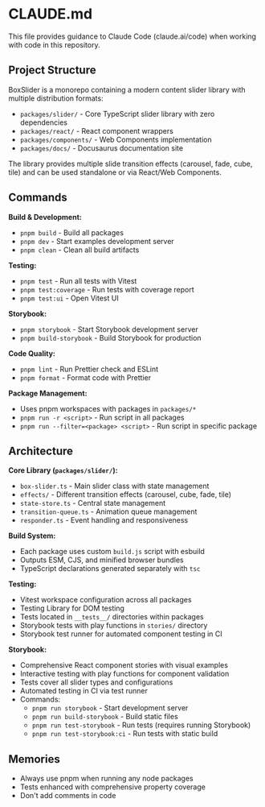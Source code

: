 # CLAUDE.md

This file provides guidance to Claude Code (claude.ai/code) when working with code in this repository.

## Project Structure

BoxSlider is a monorepo containing a modern content slider library with multiple distribution formats:

- `packages/slider/` - Core TypeScript slider library with zero dependencies
- `packages/react/` - React component wrappers
- `packages/components/` - Web Components implementation
- `packages/docs/` - Docusaurus documentation site

The library provides multiple slide transition effects (carousel, fade, cube, tile) and can be used standalone or via React/Web Components.

## Commands

**Build & Development:**

- `pnpm build` - Build all packages
- `pnpm dev` - Start examples development server
- `pnpm clean` - Clean all build artifacts

**Testing:**

- `pnpm test` - Run all tests with Vitest
- `pnpm test:coverage` - Run tests with coverage report
- `pnpm test:ui` - Open Vitest UI

**Storybook:**

- `pnpm storybook` - Start Storybook development server
- `pnpm build-storybook` - Build Storybook for production

**Code Quality:**

- `pnpm lint` - Run Prettier check and ESLint
- `pnpm format` - Format code with Prettier

**Package Management:**

- Uses pnpm workspaces with packages in `packages/*`
- `pnpm run -r <script>` - Run script in all packages
- `pnpm run --filter=<package> <script>` - Run script in specific package

## Architecture

**Core Library (`packages/slider/`):**

- `box-slider.ts` - Main slider class with state management
- `effects/` - Different transition effects (carousel, cube, fade, tile)
- `state-store.ts` - Central state management
- `transition-queue.ts` - Animation queue management
- `responder.ts` - Event handling and responsiveness

**Build System:**

- Each package uses custom `build.js` script with esbuild
- Outputs ESM, CJS, and minified browser bundles
- TypeScript declarations generated separately with `tsc`

**Testing:**

- Vitest workspace configuration across all packages
- Testing Library for DOM testing
- Tests located in `__tests__/` directories within packages
- Storybook tests with play functions in `stories/` directory
- Storybook test runner for automated component testing in CI

**Storybook:**

- Comprehensive React component stories with visual examples
- Interactive testing with play functions for component validation
- Tests cover all slider types and configurations
- Automated testing in CI via test runner
- Commands:
  - `pnpm run storybook` - Start development server
  - `pnpm run build-storybook` - Build static files
  - `pnpm run test-storybook` - Run tests (requires running Storybook)
  - `pnpm run test-storybook:ci` - Run tests with static build

## Memories

- Always use pnpm when running any node packages
- Tests enhanced with comprehensive property coverage
- Don't add comments in code
